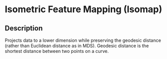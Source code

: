 # Isometric Feature Mapping (Isomap)

## Description

Projects data to a lower dimension while preserving the geodesic distance (rather than Euclidean distance as in MDS). Geodesic distance is the shortest distance between two points on a curve.
